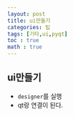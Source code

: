 ```yaml
---
layout: post
title: ui만들기
categories: 팁
tags: [기타,ui,pyqt]
toc : true
math : true
---
```


## ui만들기
- `designer`를 실행
- qt랑 연결이 된다.

